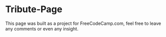 # Tribute-Page

This page was built as a project for FreeCodeCamp.com, feel free to leave any comments or even any insight. 
